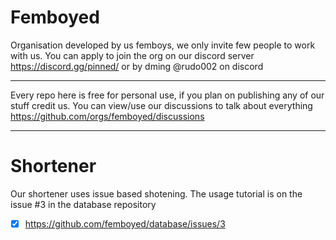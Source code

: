 # Femboyed

Organisation developed by us femboys, we only invite few people to work with us.
You can apply to join the org on our discord server https://discord.gg/pinned/ or by dming @rudo002 on discord

------------------------------

Every repo here is free for personal use, if you plan on publishing any of our stuff credit us.
You can view/use our discussions to talk about everything https://github.com/orgs/femboyed/discussions

----------------------------------

# Shortener

Our shortener uses issue based shotening. The usage tutorial is on the issue #3 in the database repository
- [x] https://github.com/femboyed/database/issues/3
